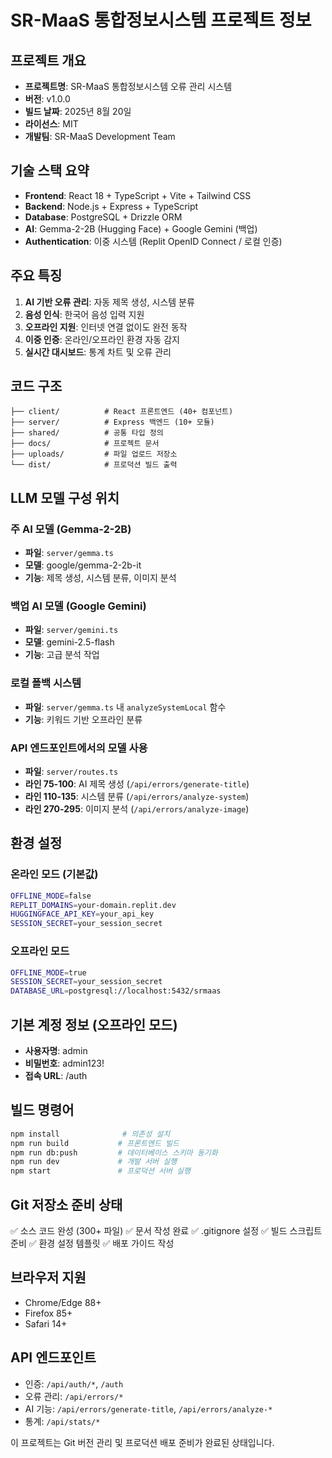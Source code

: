 # SR-MaaS 통합정보시스템 프로젝트 정보

## 프로젝트 개요
- **프로젝트명**: SR-MaaS 통합정보시스템 오류 관리 시스템
- **버전**: v1.0.0 
- **빌드 날짜**: 2025년 8월 20일
- **라이선스**: MIT
- **개발팀**: SR-MaaS Development Team

## 기술 스택 요약
- **Frontend**: React 18 + TypeScript + Vite + Tailwind CSS
- **Backend**: Node.js + Express + TypeScript
- **Database**: PostgreSQL + Drizzle ORM
- **AI**: Gemma-2-2B (Hugging Face) + Google Gemini (백업)
- **Authentication**: 이중 시스템 (Replit OpenID Connect / 로컬 인증)

## 주요 특징
1. **AI 기반 오류 관리**: 자동 제목 생성, 시스템 분류
2. **음성 인식**: 한국어 음성 입력 지원
3. **오프라인 지원**: 인터넷 연결 없이도 완전 동작
4. **이중 인증**: 온라인/오프라인 환경 자동 감지
5. **실시간 대시보드**: 통계 차트 및 오류 관리

## 코드 구조
```
├── client/          # React 프론트엔드 (40+ 컴포넌트)
├── server/          # Express 백엔드 (10+ 모듈)  
├── shared/          # 공통 타입 정의
├── docs/            # 프로젝트 문서
├── uploads/         # 파일 업로드 저장소
└── dist/            # 프로덕션 빌드 출력
```

## LLM 모델 구성 위치

### 주 AI 모델 (Gemma-2-2B)
- **파일**: `server/gemma.ts`
- **모델**: google/gemma-2-2b-it
- **기능**: 제목 생성, 시스템 분류, 이미지 분석

### 백업 AI 모델 (Google Gemini)  
- **파일**: `server/gemini.ts`
- **모델**: gemini-2.5-flash
- **기능**: 고급 분석 작업

### 로컬 폴백 시스템
- **파일**: `server/gemma.ts` 내 `analyzeSystemLocal` 함수
- **기능**: 키워드 기반 오프라인 분류

### API 엔드포인트에서의 모델 사용
- **파일**: `server/routes.ts`
- **라인 75-100**: AI 제목 생성 (`/api/errors/generate-title`)
- **라인 110-135**: 시스템 분류 (`/api/errors/analyze-system`)  
- **라인 270-295**: 이미지 분석 (`/api/errors/analyze-image`)

## 환경 설정

### 온라인 모드 (기본값)
```bash
OFFLINE_MODE=false
REPLIT_DOMAINS=your-domain.replit.dev
HUGGINGFACE_API_KEY=your_api_key
SESSION_SECRET=your_session_secret
```

### 오프라인 모드
```bash  
OFFLINE_MODE=true
SESSION_SECRET=your_session_secret
DATABASE_URL=postgresql://localhost:5432/srmaas
```

## 기본 계정 정보 (오프라인 모드)
- **사용자명**: admin
- **비밀번호**: admin123!
- **접속 URL**: /auth

## 빌드 명령어
```bash
npm install              # 의존성 설치
npm run build           # 프론트엔드 빌드
npm run db:push         # 데이터베이스 스키마 동기화
npm run dev             # 개발 서버 실행
npm start               # 프로덕션 서버 실행
```

## Git 저장소 준비 상태
✅ 소스 코드 완성 (300+ 파일)
✅ 문서 작성 완료
✅ .gitignore 설정
✅ 빌드 스크립트 준비
✅ 환경 설정 템플릿
✅ 배포 가이드 작성

## 브라우저 지원
- Chrome/Edge 88+
- Firefox 85+  
- Safari 14+

## API 엔드포인트
- 인증: `/api/auth/*`, `/auth`
- 오류 관리: `/api/errors/*`
- AI 기능: `/api/errors/generate-title`, `/api/errors/analyze-*`
- 통계: `/api/stats/*`

이 프로젝트는 Git 버전 관리 및 프로덕션 배포 준비가 완료된 상태입니다.
